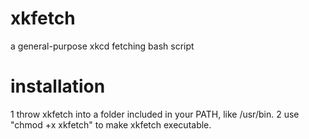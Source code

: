 xkfetch
=======

a general-purpose xkcd fetching bash script


installation
============

1 throw xkfetch into a folder included in your PATH, like /usr/bin.
2 use "chmod +x xkfetch" to make xkfetch executable.
